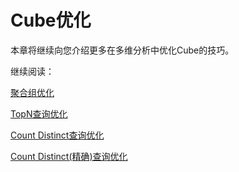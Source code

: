 # Cube优化

本章将继续向您介绍更多在多维分析中优化Cube的技巧。

继续阅读：

[聚合组优化](aggregation_group.cn.md)

[TopN查询优化](topN.cn.md)

[Count Distinct查询优化](count_distinct.cn.md)

[Count Distinct(精确)查询优化](count_distinct_precise.cn.md)
